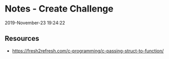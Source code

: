 # Notes - Create Challenge
2019-November-23 19:24:22

## Resources 
- https://fresh2refresh.com/c-programming/c-passing-struct-to-function/